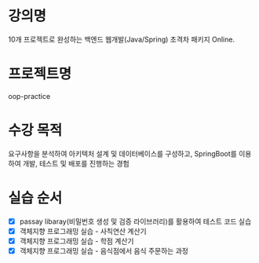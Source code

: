 
# 강의명
10개 프로젝트로 완성하는 백엔드 웹개발(Java/Spring) 초격차 패키지 Online.

# 프로젝트명
oop-practice

# 수강 목적
요구사항을 분석하여 아키텍처 설계 및 데이터베이스를 구성하고, SpringBoot를 이용하여 개발, 테스트 및 배포를 진행하는 경험

# 실습 순서
- [x] passay libaray(비밀번호 생성 및 검증 라이브러리)를 활용하여 테스트 코드 실습
- [x] 객체지향 프로그래밍 실습 - 사칙연산 계산기
- [x] 객체지향 프로그래밍 실습 - 학점 계산기
- [x] 객체지향 프로그래밍 실습 - 음식점에서 음식 주문하는 과정